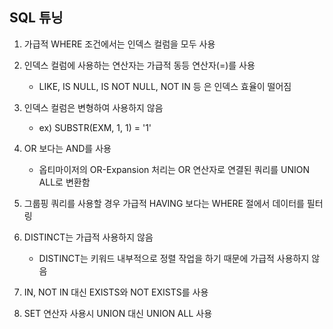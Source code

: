 ## SQL 튜닝

1. 가급적 WHERE 조건에서는 인덱스 컬럼을 모두 사용

2. 인덱스 컬럼에 사용하는 연산자는 가급적 동등 연산자(=)를 사용

   - LIKE, IS NULL, IS NOT NULL, NOT IN 등 은 인덱스 효율이 떨어짐

3. 인덱스 컬럼은 변형하여 사용하지 않음

   - ex) SUBSTR(EXM, 1, 1) = '1'

4. OR 보다는 AND를 사용

   - 옵티마이저의 OR-Expansion 처리는 OR 연산자로 연결된 쿼리를 UNION ALL로 변환함

5. 그룹핑 쿼리를 사용할 경우 가급적 HAVING 보다는 WHERE 절에서 데이터를 필터링

6. DISTINCT는 가급적 사용하지 않음

   - DISTINCT는 키워드 내부적으로 정렬 작업을 하기 때문에 가급적 사용하지 않음

7. IN, NOT IN 대신 EXISTS와 NOT EXISTS를 사용

8. SET 연산자 사용시 UNION 대신 UNION ALL 사용

   
